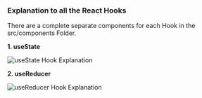### Explanation to all the React Hooks

There are a complete separate components for each Hook in the src/components Folder. 

**1. useState**

![useState Hook Explanation](https://github.com/MuhammadAakash/react-hooks/assets/64223049/da436487-7c6b-42bd-a9d8-b859b6c2de90)

**2. useReducer**

 ![useReducer Hook Explanation](https://github.com/MuhammadAakash/react-hooks/assets/64223049/e9ae2bcb-76de-4081-9090-2b89d6d5851e)
